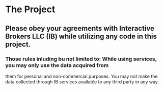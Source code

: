 # The Project
## Please obey your agreements with Interactive Brokers LLC (IB) while utilizing any code in this project.
### Those rules inluding bu not limited to: While using  services, you may only use the data acquired from 
them for personal and non-commercial purposes. You may not make the data collected through IB services 
available to any third party in any way. 

